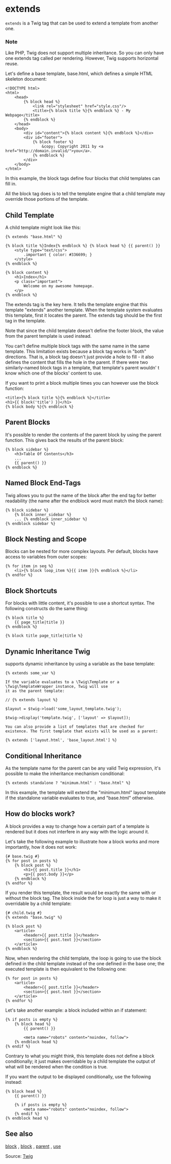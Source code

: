 # extends

`extends` is a Twig tag that can be used to extend a template from another one.

### Note

Like PHP, Twig does not support multiple inheritance. So you can only have one extends tag called per rendering.
However, Twig supports horizontal reuse.

Let's define a base template, base.html, which defines a simple HTML skeleton document:

```twig
<!DOCTYPE html>
<html>
    <head>
        {% block head %}
            <link rel="stylesheet" href="style.css"/>
            <title>{% block title %}{% endblock %} - My Webpage</title>
        {% endblock %}
    </head>
    <body>
        <div id="content">{% block content %}{% endblock %}</div>
        <div id="footer">
            {% block footer %}
                &copy; Copyright 2011 by <a href="http://domain.invalid/">you</a>.
            {% endblock %}
        </div>
    </body>
</html>
```

In this example, the block tags define four blocks that child templates can fill in.

All the block tag does is to tell the template engine that a child template may override those portions of the template.

## Child Template

A child template might look like this:

```twig
{% extends "base.html" %}

{% block title %}Index{% endblock %} {% block head %} {{ parent() }}
    <style type="text/css">
        .important { color: #336699; }
    </style>
{% endblock %} 

{% block content %}
    <h1>Index</h1>
    <p class="important">
        Welcome on my awesome homepage.
    </p>
{% endblock %}
```

The extends tag is the key here. It tells the template engine that this template "extends" another template. When the
template system evaluates this template, first it locates the parent. The extends tag should be the first tag in the
template.

Note that since the child template doesn't define the footer block, the value from the parent template is used instead.

You can't define multiple block tags with the same name in the same template. This limitation exists because a block tag
works in "both" directions. That is, a block tag doesn't just provide a hole to fill - it also defines the content that
fills the hole in the parent. If there were two similarly-named block tags in a template, that template's parent wouldn'
t know which one of the blocks' content to use.

If you want to print a block multiple times you can however use the block function:

```twig
<title>{% block title %}{% endblock %}</title>
<h1>{{ block('title') }}</h1>
{% block body %}{% endblock %}
```

## Parent Blocks

It's possible to render the contents of the parent block by using the parent function. This gives back the results of
the parent block:

```twig
{% block sidebar %}
    <h3>Table Of Contents</h3>
    ... 
    {{ parent() }} 
{% endblock %} 
```

## Named Block End-Tags

Twig allows you to put the name of the block after the end tag for better readability (the name after the endblock word
must match the block name):

```twig
{% block sidebar %} 
    {% block inner_sidebar %} 
    ... {% endblock inner_sidebar %} 
{% endblock sidebar %} 
```

## Block Nesting and Scope

Blocks can be nested for more complex layouts. Per default, blocks have access to variables from outer scopes:

```twig
{% for item in seq %}
    <li>{% block loop_item %}{{ item }}{% endblock %}</li>
{% endfor %}
```

## Block Shortcuts

For blocks with little content, it's possible to use a shortcut syntax. The following constructs do the same thing:

```twig
{% block title %} 
    {{ page_title|title }} 
{% endblock %} 

{% block title page_title|title %} 
```

## Dynamic Inheritance Twig

supports dynamic inheritance by using a variable as the base template:

```twig
{% extends some_var %} 

If the variable evaluates to a \Twig\Template or a \Twig\TemplateWrapper instance, Twig will use
it as the parent template:

// {% extends layout %}

$layout = $twig->load('some_layout_template.twig');

$twig->display('template.twig', ['layout' => $layout]); 

You can also provide a list of templates that are checked for
existence. The first template that exists will be used as a parent:

{% extends ['layout.html', 'base_layout.html'] %} 
```

## Conditional Inheritance

As the template name for the parent can be any valid Twig expression, it's possible to make the inheritance mechanism
conditional:

```twig
{% extends standalone ? "minimum.html" : "base.html" %} 
```

In this example, the template will extend the "minimum.html"
layout template if the standalone variable evaluates to true, and "base.html" otherwise.


## How do blocks work?

A block provides a way to change how a certain part of a template is rendered but it does not interfere in any way with
the logic around it.

Let's take the following example to illustrate how a block works and more importantly, how it does not work:

```twig
{# base.twig #}
{% for post in posts %} 
    {% block post %}
        <h1>{{ post.title }}</h1>
        <p>{{ post.body }}</p>
    {% endblock %}
{% endfor %}
```

If you render this template, the result would be exactly the same with or without the block tag. The block inside the
for loop is just a way to make it overridable by a child template:

```twig
{# child.twig #} 
{% extends "base.twig" %}

{% block post %}
    <article>
        <header>{{ post.title }}</header>
        <section>{{ post.text }}</section>
    </article>
{% endblock %}
```

Now, when rendering the child template, the loop is going to use the block defined in the child template instead of the one defined in the base one; the executed template is then equivalent to the following one:

```twig
{% for post in posts %}
    <article>
        <header>{{ post.title }}</header>
        <section>{{ post.text }}</section>
    </article>
{% endfor %}
```

Let's take another example: a block included within an if statement:

```twig
{% if posts is empty %} 
    {% block head %} 
        {{ parent() }}

        <meta name="robots" content="noindex, follow">
    {% endblock head %}
{% endif %} 
```

Contrary to what you might think, this template does not define a block conditionally; it just makes
overridable by a child template the output of what will be rendered when the condition is true.

If you want the output to be displayed conditionally, use the following instead:

```twig
{% block head %} 
    {{ parent() }}
    
    {% if posts is empty %}
        <meta name="robots" content="noindex, follow">
    {% endif %}
{% endblock head %} 
```

## See also

<a href="https://twig.symfony.com/doc/3.x/functions/block.html">block</a>
, <a href="https://twig.symfony.com/doc/3.x/tags/block.html">block</a>
, <a href="https://twig.symfony.com/doc/3.x/functions/parent.html">parent</a>
, <a href="https://twig.symfony.com/doc/3.x/tags/use.html">use</a>

Source: [Twig](https://twig.symfony.com/extends)
